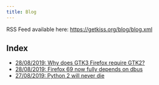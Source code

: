 ```yaml
---
title: Blog
---
```


RSS Feed available here: <https://getkiss.org/blog/blog.xml>

## Index

<ul>
<li><a href="https://getkiss.org/blog/20190828b">28/08/2019: Why does GTK3 Firefox require GTK2?</a></li>
<li><a href="https://getkiss.org/blog/20190828a">28/08/2019: Firefox 69 now fully depends on dbus</a></li>
<li><a href="https://getkiss.org/blog/20190827a">27/08/2019: Python 2 will never die</a></li>
</ul>
